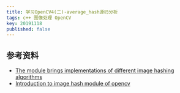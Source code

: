 ```yaml
---
title: 学习OpenCV4(二)-average_hash源码分析
tags: c++ 图像处理 OpenCV
key: 20191118
published: false
---
```






## 参考资料
* [The module brings implementations of different image hashing algorithms](https://docs.opencv.org/master/d4/d93/group__img__hash.html)
* [Introduction to image hash module of opencv](https://qtandopencv.blogspot.com/2016/06/introduction-to-image-hash-module-of.html)
